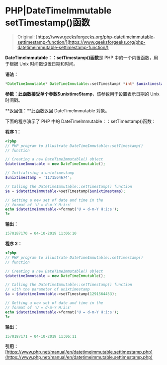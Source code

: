 # PHP|DateTimeImmutable setTimestamp()函数

> Original: [https://www.geeksforgeeks.org/php-datetimeimmutable-settimestamp-function/](https://www.geeksforgeeks.org/php-datetimeimmutable-settimestamp-function/)

**DateTimeImmutable：：setTimestamp()函数**是 PHP 中的一个内置函数，用于根据 Unix 时间戳设置日期和时间。

**语法：**

```php
*DateTimeImmutable* DateTimeImmutable::setTimestamp( *int* $unixtimestamp )

```

**参数：**此函数接受单个参数**$unixtimeStamp**，该参数用于设置表示日期的 Unix 时间戳。

**返回值：**此函数返回 DateTimeImmutable 对象。

下面的程序演示了 PHP 中的 DateTimeImmutable：：setTimestamp()函数：

**程序 1：**

```php
<?php
// PHP program to illustrate DateTimeImmutable::setTimestamp()
// function

// Creating a new DateTimeImmutable() object
$datetimeImmutable = new DateTimeImmutable();

// Initialising a unixtimestamp
$unixtimestamp = '1171564674';

// Calling the DateTimeImmutable::setTimestamp() function
$a = $datetimeImmutable->setTimestamp($unixtimestamp);

// Getting a new set of date and time in the
// format of 'U = d-m-Y H:i:s'
echo $datetimeImmutable->format('U = d-m-Y H:i:s');
?>
```

**输出：**

```php
1570187170 = 04-10-2019 11:06:10

```

**程序 2：**

```php
<?php
// PHP program to illustrate DateTimeImmutable::setTimestamp()
// function

// Creating a new DateTimeImmutable() object
$datetimeImmutable = new DateTimeImmutable();

// Calling the DateTimeImmutable::setTimestamp() function
// with the parameter of unixtimestamp
$a = $datetimeImmutable->setTimestamp(1291564453);

// Getting a new set of date and time in the
// format of 'U = d-m-Y H:i:s'
echo $datetimeImmutable->format('U = d-m-Y H:i:s');
?>
```

**输出：**

```php
1570187171 = 04-10-2019 11:06:11

```

**引用：**[https://www.php.net/manual/en/datetimeimmutable.settimestamp.php](https://www.php.net/manual/en/datetimeimmutable.settimestamp.php)